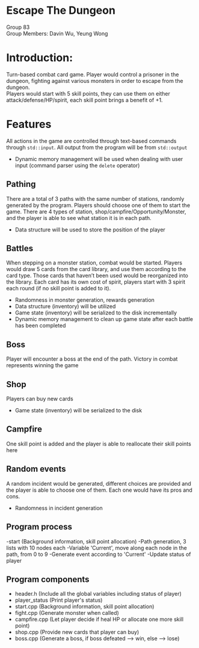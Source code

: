 # Escape The Dungeon 

Group 83 </br>
Group Members: Davin Wu, Yeung Wong

# Introduction:
Turn-based combat card game. Player would control a prisoner in the dungeon, fighting against various monsters in order to escape from the dungeon. </br>
Players would start with 5 skill points, they can use them on either attack/defense/HP/spirit, each skill point brings a benefit of +1. </br>

# Features
All actions in the game are controlled through text-based commands through `std::input`. All output from the program will be from `std::output`
- Dynamic memory management will be used when dealing with user input (command parser using the `delete` operator)

## Pathing
There are a total of 3 paths with the same number of stations, randomly generated by the program. Players should choose one of them to start the game. There are 4 types of station, shop/campfire/Opportunity/Monster, and the player is able to see what station it is in each path.
- Data structure will be used to store the position of the player

## Battles
When stepping on a monster station, combat would be started. Players would draw 5 cards from the card library, and use them according to the card type. Those cards that haven’t been used would be reorganized into the library. Each card has its own cost of spirit, players start with 3 spirit each round (if no skill point is added to it).
- Randomness in monster generation, rewards generation
- Data structure (inventory) will be utilized
- Game state (inventory) will be serialized to the disk incrementally
- Dynamic memory management to clean up game state after each battle has been completed

## Boss
Player will encounter a boss at the end of the path. Victory in combat represents winning the game

## Shop
Players can buy new cards
- Game state (inventory) will be serialized to the disk

## Campfire
One skill point is added and the player is able to reallocate their skill points here

## Random events
A random incident would be generated, different choices are provided and the player is able to choose one of them. Each one would have its pros and cons.
- Randomness in incident generation

## Program process
-start (Background information, skill point allocation)
-Path generation, 3 lists with 10 nodes each
-Variable 'Current', move along each node in the path, from 0 to 9
-Generate event according to 'Current'
-Update status of player

## Program components
- header.h (Include all the global variables including status of player)
- player_status (Print player's status)
- start.cpp (Background information, skill point allocation)
- fight.cpp (Generate monster when called)
- campfire.cpp (Let player decide if heal HP or allocate one more skill point)
- shop.cpp (Provide new cards that player can buy)
- boss.cpp (Generate a boss, if boss defeated --> win, else --> lose)
